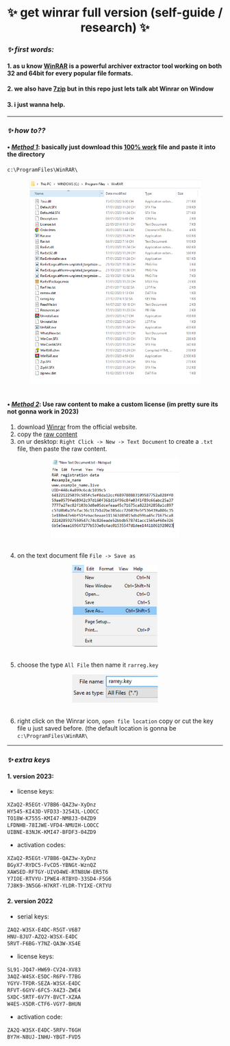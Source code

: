 <h1 align="center"> ✨ get winrar full version (self-guide / research) ✨ </h1> 

### ***✨ first words:*** 
#### 1. as u know [WinRAR](https://www.win-rar.com/) is a powerful archiver extractor tool working on both 32 and 64bit for every popular file formats.
#### 2. we also have [7zip](https://www.7-zip.org/) but in this repo just lets talk abt Winrar on Window
#### 3. i just wanna help. 

---

### ***✨ how to??*** 

#### • <ins>*Method 1*</ins>: basically just download this [100% work](https://github.com/nnbaocuong99/free-winrar/blob/main/key-files-collection/100%25%20work.zip) file and paste it into the directory 

```
c:\ProgramFiles\WinRAR\ 
```

<div align="center">
    <img src="https://github.com/nnbaocuong99/free-winrar/blob/main/imgs/directory.png" alt="uvu" width="400">
    <br>
    <br>
</div>

<!--
<img src="https://github.com/nnbaocuong99/free-winrar/blob/main/imgs/directory.png">
-->

#### • <ins>*Method 2*</ins>: Use raw content to make a custom license (im pretty sure its not gonna work in 2023)

1. download [Winrar](https://www.win-rar.com/download.html?&L=0) from the official website.
2. copy the [raw content](https://github.com/nnbaocuong99/free-winrar/tree/main/content)
3. on ur desktop: `Right Click -> New -> Text Document`  to create a `.txt` file, then paste the raw content.

<div align="center">
    <img src="https://github.com/nnbaocuong99/free-winrar/blob/main/imgs/text%20document.png" alt="uvu" width="300">
    <br>
    <br>
</div>

4. on the text document file `File -> Save as`
<div align="center">
    <img src="https://github.com/nnbaocuong99/free-winrar/blob/main/imgs/save%20as.png" alt="uvu" width="200">
    <br>
    <br>
</div>

5. choose the type `All File` then name it `rarreg.key`
<div align="center">
    <img src="https://github.com/nnbaocuong99/free-winrar/blob/main/imgs/setting.png" alt="uvu" width="200">
    <br>
    <br>
</div>

6. right click on the Winrar icon, `open file location` copy or cut the key file u just saved before. (the default location is gonna be `c:\ProgramFiles\WinRAR\`

---

### ***✨ extra keys*** 

#### 1. version 2023:
- license keys:
```
XZaQ2-R5EGt-V7BB6-QAZ3w-XyDnz
HY545-KI43D-VFD33-32543L-LOOCC
TO18W-K755S-KMI47-NM8J3-04ZD9
LFDNHB-78IJWE-VFD4-NMUIH-LOOCC
UIBNE-83NJK-KMI47-BFDF3-04ZD9
```

- activation codes:
```
XZaQ2-R5EGt-V7BB6-QAZ3w-XyDnz
BGyX7-RYDC5-FvCD5-YBNGt-WznQZ
XAWSED-RFTGY-UIVO4WE-RTN8UW-ER5T6
Y7IOE-RTVYU-IPWE4-RTBYO-33SD4-F5G6
7J8K9-3N5G6-H7KRT-YLDR-TYIXE-CRTYU
```

#### 2. version 2022
- serial keys:
```
ZAQ2-W3SX-E4DC-R5GT-V6B7
HNU-8JU7-AZQ2-W3SX-E4DC
5RVT-F6BG-Y7NZ-QA3W-XS4E
```

- license keys:
```
SL91-JQ47-HW69-CV24-XV83
3AQZ-W4SX-E5DC-R6FV-T7BG
YGYV-TFDR-SEZA-W3SX-E4DC
RFVT-6GYV-6FC5-X4Z3-ZWE4
SXDC-5RTF-6V7Y-BVCT-XZAA
W4ES-X5DR-CTF6-VGY7-BHUN
```

- activation code:
```
ZA2Q-W3SX-E4DC-5RFV-T6GH
BY7H-N8UJ-INHU-YBGT-FVD5
```

